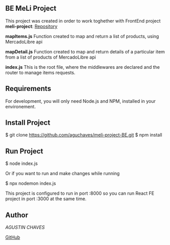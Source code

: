 ## BE MeLi Project

This project was created in order to work toghether with FrontEnd project **meli-project**: 
[Repository](https://github.com/aguchaves/meli-project)

**mapItems.js**
Function created to map and return a list of products, using MercadoLibre api

**mapDetail.js**
Function created to map and return details of a particular item from a list of products of MercadoLibre api

**index.js**
This is the root file, where the middlewares are declared and the router to manage items requests.

## Requirements

For development, you will only need Node.js and NPM, installed in your environement.

## Install Project

$ git clone https://github.com/aguchaves/meli-project-BE.git
$ npm install

## Run Project

$ node index.js 

Or if you want to run and make changes while running

$ npx nodemon index.js

This project is configured to run in port :8000 so you can run React FE project in port :3000 at the same time.

## Author

*AGUSTIN CHAVES*

[GitHub](https://github.com/aguchaves)